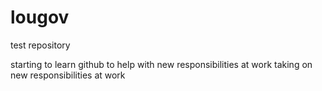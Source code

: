 # lougov
test repository

starting to learn github to help with new responsibilities at work
taking on new responsibilities at work
